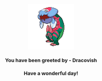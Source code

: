 <p align="center">
    <img src="https://raw.githubusercontent.com/PokeAPI/sprites/master/sprites/pokemon/882.png" width="150" height="150">
</p>
<h3 align="center">You have been greeted by - <b>Dracovish</b></h3>
<h3 align="center">Have a wonderful day!</h3>
